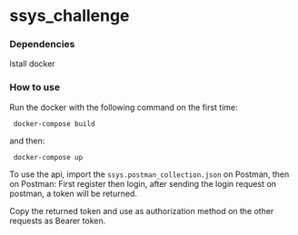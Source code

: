 # ssys_challenge

### Dependencies

Istall docker

### How to use

Run the docker with the following command on the first time:

```
 docker-compose build
```
and then:


```
 docker-compose up
```

To use the api, import the ```ssys.postman_collection.json``` on Postman, then on Postman:
First register then login,
after sending the login request on postman, a token will be returned. 

Copy the returned token and use as authorization method on the other requests as Bearer token.




